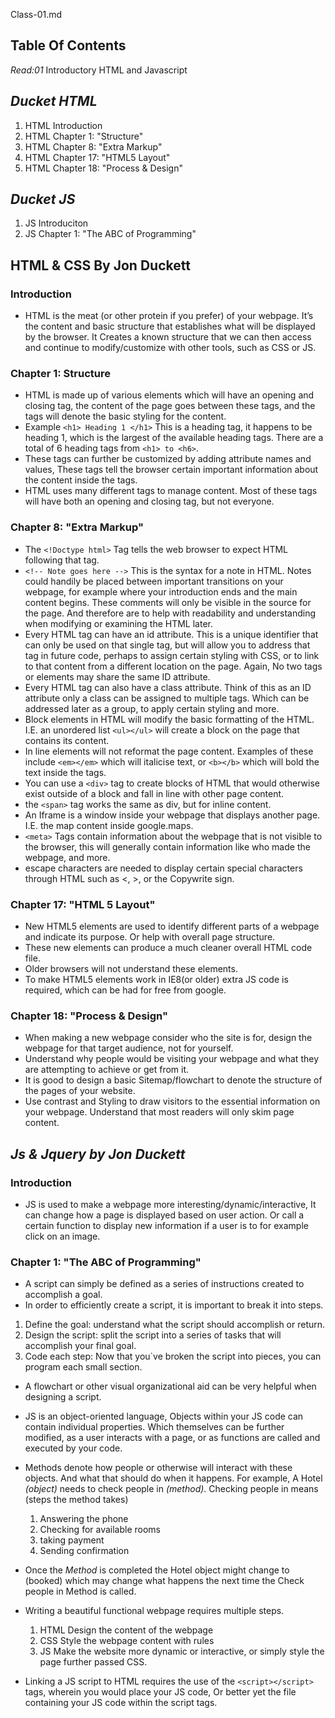 Class-01.md

## **Table Of Contents**

_Read:01_ Introductory HTML and Javascript

## ***Ducket HTML***

  1. HTML Introduction
  2. HTML Chapter 1: "Structure"
  3. HTML Chapter 8: "Extra Markup"
  4. HTML Chapter 17: "HTML5 Layout"
  5. HTML Chapter 18: "Process & Design"
  
## ***Ducket JS***
  
  1. JS Introduciton
  2. JS Chapter 1: "The ABC of Programming"

## HTML & CSS By Jon Duckett

### **Introduction**

- HTML is the meat (or other protein if you prefer) of your webpage. It’s the content and basic structure that establishes what will be displayed by the browser. It Creates a known structure that we can then access and continue to modify/customize with other tools, such as CSS or JS.

### **Chapter 1: Structure**

- HTML is made up of various elements which will have an opening and closing tag, the content of the page goes between these tags, and the tags will denote the basic styling for the content.
- Example `<h1> Heading 1 </h1>` This is a heading tag, it happens to be heading 1, which is the largest of the available heading tags. There are a total of 6 heading tags from `<h1> to <h6>`.
- These tags can further be customized by adding attribute names and values, These tags tell the browser certain important information about the content inside the tags.
- HTML uses many different tags to manage content. Most of these tags will have both an opening and closing tag, but not everyone.

### **Chapter 8: "Extra Markup"**

- The `<!Doctype html>` Tag tells the web browser to expect HTML following that tag.
- `<!-- Note goes here -->` This is the syntax for a note in HTML. Notes could handily be placed between important transitions on your webpage, for example where your introduction ends and the main content begins. These comments will only be visible in the source for the page. And therefore are to help with readability and understanding when modifying or examining the HTML later.
- Every HTML tag can have an id attribute. This is a unique identifier that can only be used on that single tag, but will allow you to address that tag in future code, perhaps to assign certain styling with CSS, or to link to that content from a different location on the page. Again, No two tags or elements may share the same ID attribute.
- Every HTML tag can also have a class attribute. Think of this as an ID attribute only a class can be assigned to multiple tags. Which can be addressed later as a group, to apply certain styling and more.
- Block elements in HTML will modify the basic formatting of the HTML. I.E. an unordered list `<ul></ul>` will create a block on the page that contains its content.
- In line elements will not reformat the page content. Examples of these include `<em></em>` which will italicise text, or `<b></b>` which will bold the text inside the tags.
- You can use a `<div>` tag to create blocks of HTML that would otherwise exist outside of a block and fall in line with other page content.
- the `<span>` tag works the same as div, but for inline content.
- An Iframe is a window inside your webpage that displays another page. I.E. the map content inside google.maps.
- `<meta>` Tags contain information about the webpage that is not visible to the browser, this will generally contain information like who made the webpage, and more.
- escape characters are needed to display certain special characters through HTML such as <, >, or the Copywrite sign.

### **Chapter 17: "HTML 5 Layout"**

- New HTML5 elements are used to identify different parts of a webpage and indicate its purpose. Or help with overall page structure.
- These new elements can produce a much cleaner overall HTML code file.
- Older browsers will not understand these elements.
- To make HTML5 elements work in IE8(or older) extra JS code is required, which can be had for free from google.

### **Chapter 18: "Process & Design"**

- When making a new webpage consider who the site is for, design the webpage for that target audience, not for yourself.
- Understand why people would be visiting your webpage and what they are attempting to achieve or get from it.
- It is good to design a basic Sitemap/flowchart to denote the structure of the pages of your website.
- Use contrast and Styling to draw visitors to the essential information on your webpage. Understand that most readers will only skim page content.

## ***Js & Jquery by Jon Duckett***

### **Introduction**

- JS is used to make a webpage more interesting/dynamic/interactive, It can change how a page is displayed based on user action. Or call a certain function to display new information if a user is to for example click on an image.

### **Chapter 1: "The ABC of Programming"**

- A script can simply be defined as a series of instructions created to accomplish a goal.
- In order to efficiently create a script, it is important to break it into steps.

 1. Define the goal: understand what the script should accomplish or return.
 2. Design the script: split the script into a series of tasks that will accomplish your final goal.
 3. Code each step: Now that you`ve broken the script into pieces, you can program each small section.

- A flowchart or other visual organizational aid can be very helpful when designing a script.
- JS is an object-oriented language, Objects within your JS code can contain individual properties. Which themselves can be further modified, as a user interacts with a page, or as functions are called and executed by your code.
- Methods denote how people or otherwise will interact with these objects. And what that should do when it happens. For example,
    A Hotel *(object)* needs to check people in *(method)*.
    Checking people in means (steps the method takes)
     1. Answering the phone
     2. Checking for available rooms
     3. taking payment
     4. Sending confirmation

- Once the *Method* is completed the Hotel object might change to (booked) which may change what happens the next time the Check people in Method is called.
- Writing a beautiful functional webpage requires multiple steps.
    1. HTML Design the content of the webpage
    2. CSS Style the webpage content with rules
    3. JS Make the website more dynamic or interactive, or simply style the page further passed CSS.

- Linking a JS script to HTML requires the use of the `<script></script>` tags, wherein you would place your JS code, Or better yet the file containing your JS code within the script tags.
